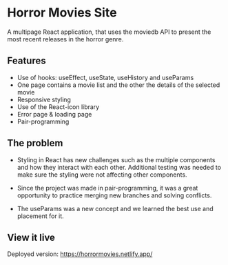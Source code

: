 # Horror Movies Site

A multipage React application, that uses the moviedb API to present the most recent releases in the horror genre.

## Features

- Use of hooks: useEffect, useState, useHistory and useParams
- One page contains a movie list and the other the details of the selected movie
- Responsive styling
- Use of the React-icon library
- Error page & loading page
- Pair-programming

## The problem

- Styling in React has new challenges such as the multiple components and how they interact with each other. Additional testing was needed to make sure the styling were not affecting other components.

- Since the project was made in pair-programming, it was a great opportunity to practice merging new branches and solving conflicts.

- The useParams was a new concept and we learned the best use and placement for it.

## View it live

Deployed version: https://horrormovies.netlify.app/
